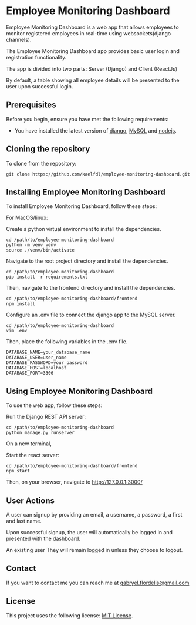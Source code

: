 # Employee Monitoring Dashboard

Employee Monitoring Dashboard is a web app that allows employees to monitor registered employees in real-time using websockets(django channels).

The Employee Monitoring Dashboard app provides basic user login and registration functionality.

The app is divided into two parts: Server (Django) and Client (ReactJs)

By default, a table showing all employee details will be presented to the user upon successful login.

## Prerequisites

Before you begin, ensure you have met the following requirements:
* You have installed the latest version of [django](https://www.djangoproject.com/), [MySQL](https://dev.mysql.com/doc/mysql-apt-repo-quick-guide/en/) and [nodejs](https://nodejs.org/en/).

## Cloning the repository

To clone from the repository:
```
git clone https://github.com/kaelfdl/employee-monitoring-dashboard.git
```

## Installing Employee Monitoring Dashboard

To install Employee Monitoring Dashboard, follow these steps:

For MacOS/linux:

Create a python virtual environment to install the dependencies.
```
cd /path/to/employee-monitoring-dashboard
python -m venv venv
source ./venv/bin/activate
```

Navigate to the root project directory and install the dependencies.
```
cd /path/to/employee-monitoring-dashboard
pip install -r requirements.txt
```

Then, navigate to the frontend directory and install the dependencies.
```
cd /path/to/employee-monitoring-dashboard/frontend
npm install
```
Configure an .env file to connect the django app to the MySQL server.
```
cd /path/to/employee-monitoring-dashboard
vim .env
```
Then, place the following variables in the .env file.
```
DATABASE_NAME=your_database_name
DATABASE_USER=user_name
DATABASE_PASSWORD=your_password
DATABASE_HOST=localhost
DATABASE_PORT=3306
```

## Using Employee Monitoring Dashboard

To use the web app, follow these steps:

Run the Django REST API server:
```
cd /path/to/employee-monitoring-dashboard
python manage.py runserver
```

On a new terminal,

Start the react server:
```
cd /path/to/employee-monitoring-dashboard/frontend
npm start
```

Then, on your browser, navigate to http://127.0.0.1:3000/

## User Actions

A user can signup by providing an email, a username, a password, a first and last name.

Upon successful signup, the user will automatically be logged in and presented with the dashboard.

An existing user  They will remain logged in unless they choose to logout. 

## Contact

If you want to contact me you can reach me at <gabryel.flordelis@gmail.com>

## License

This project uses the following license: [MIT License](https://github.com/kaelfdl/employee-monitoring-dashboard/blob/master/LICENSE).